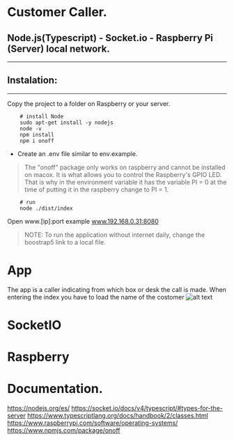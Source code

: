 # Customer Caller. 
## Node.js(Typescript) - Socket.io - Raspberry Pi (Server) local network.

---
## Instalation: 
---
Copy the project to a folder on Raspberry or your server.

```
    # install Node 
    sudo apt-get install -y nodejs
    node -v
    npm install
    npm i onoff 
```
- Create an .env file similar to env.example.

> The "onoff" package only works on raspberry and cannot be installed on macox. It is what allows you to control the Raspberry's GPIO LED.
That is why in the environment variable it has the variable PI = 0 at the time of putting it in the raspberry change to PI = 1. </p>

```
    # run 
    node ./dist/index
```

Open www.[ip]:port example www.192.168.0.31:8080 

> NOTE: To run the application without internet daily, change the boostrap5 link to a local file. <br>


# App

The app is a caller indicating from which box or desk the call is made.
When entering the index you have to load the name of the costomer
![alt text](./docs/img/url/to/img.png)

# SocketIO


# Raspberry


# Documentation. 
https://nodejs.org/es/
https://socket.io/docs/v4/typescript/#types-for-the-server
https://www.typescriptlang.org/docs/handbook/2/classes.html
https://www.raspberrypi.com/software/operating-systems/
https://www.npmjs.com/package/onoff